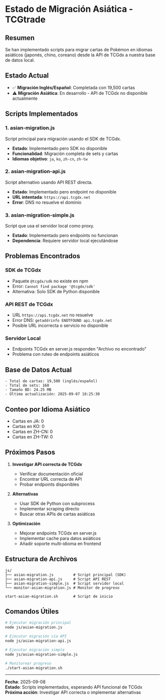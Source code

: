 # Estado de Migración Asiática - TCGtrade

## Resumen
Se han implementado scripts para migrar cartas de Pokémon en idiomas asiáticos (japonés, chino, coreano) desde la API de TCGdx a nuestra base de datos local.

## Estado Actual
- ✅ **Migración Inglés/Español**: Completada con 19,500 cartas
- ⚠️ **Migración Asiática**: En desarrollo - API de TCGdx no disponible actualmente

## Scripts Implementados

### 1. asian-migration.js
Script principal para migración usando el SDK de TCGdx.
- **Estado**: Implementado pero SDK no disponible
- **Funcionalidad**: Migración completa de sets y cartas
- **Idiomas objetivo**: `ja`, `ko`, `zh-cn`, `zh-tw`

### 2. asian-migration-api.js  
Script alternativo usando API REST directa.
- **Estado**: Implementado pero endpoint no disponible
- **URL intentada**: `https://api.tcgdx.net`
- **Error**: DNS no resuelve el dominio

### 3. asian-migration-simple.js
Script que usa el servidor local como proxy.
- **Estado**: Implementado pero endpoints no funcionan
- **Dependencia**: Requiere servidor local ejecutándose

## Problemas Encontrados

### SDK de TCGdx
- Paquete `@tcgdx/sdk` no existe en npm
- Error: `Cannot find package '@tcgdx/sdk'`
- Alternativa: Solo SDK de Python disponible

### API REST de TCGdx
- URL `https://api.tcgdx.net` no resuelve
- Error DNS: `getaddrinfo ENOTFOUND api.tcgdx.net`
- Posible URL incorrecta o servicio no disponible

### Servidor Local
- Endpoints TCGdx en server.js responden "Archivo no encontrado"
- Problema con ruteo de endpoints asiáticos

## Base de Datos Actual
```
- Total de cartas: 19,500 (inglés/español)
- Total de sets: 168
- Tamaño BD: 24.25 MB
- Última actualización: 2025-09-07 18:25:30
```

## Conteo por Idioma Asiático
- Cartas en JA: 0
- Cartas en KO: 0  
- Cartas en ZH-CN: 0
- Cartas en ZH-TW: 0

## Próximos Pasos

1. **Investigar API correcta de TCGdx**
   - Verificar documentación oficial
   - Encontrar URL correcta de API
   - Probar endpoints disponibles

2. **Alternativas**
   - Usar SDK de Python con subprocess
   - Implementar scraping directo
   - Buscar otras APIs de cartas asiáticas

3. **Optimización**
   - Mejorar endpoints TCGdx en server.js
   - Implementar cache para datos asiáticos
   - Añadir soporte multi-idioma en frontend

## Estructura de Archivos
```
js/
├── asian-migration.js         # Script principal (SDK)
├── asian-migration-api.js     # Script API REST  
├── asian-migration-simple.js  # Script servidor local
└── monitor-asian-migration.js # Monitor de progreso

start-asian-migration.sh       # Script de inicio
```

## Comandos Útiles
```bash
# Ejecutar migración principal
node js/asian-migration.js

# Ejecutar migración vía API
node js/asian-migration-api.js

# Ejecutar migración simple
node js/asian-migration-simple.js

# Monitorear progreso
./start-asian-migration.sh
```

---

**Fecha**: 2025-09-08  
**Estado**: Scripts implementados, esperando API funcional de TCGdx  
**Próxima acción**: Investigar API correcta o implementar alternativas